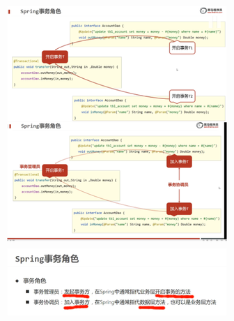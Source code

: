 ![alt text](<assets/39. Spring事务角色/image.png>)
![alt text](<assets/39. Spring事务角色/image-1.png>)

![alt text](<assets/39. Spring事务角色/image-2.png>)